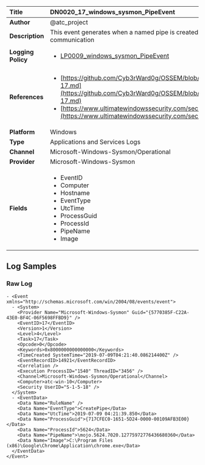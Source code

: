 | Title              | DN0020_17_windows_sysmon_PipeEvent       |
|:-------------------|:------------------|
| **Author**         | @atc_project        |
| **Description**    | This event generates when a named pipe is created. Malware often uses named  pipes for interprocess communication |
| **Logging Policy** | <ul><li>[LP0009_windows_sysmon_PipeEvent](../Logging_Policies/LP0009_windows_sysmon_PipeEvent.md)</li></ul> |
| **References**     | <ul><li>[https://github.com/Cyb3rWard0g/OSSEM/blob/master/data_dictionaries/windows/sysmon/event-17.md](https://github.com/Cyb3rWard0g/OSSEM/blob/master/data_dictionaries/windows/sysmon/event-17.md)</li><li>[https://www.ultimatewindowssecurity.com/securitylog/encyclopedia/event.aspx?eventid=90017](https://www.ultimatewindowssecurity.com/securitylog/encyclopedia/event.aspx?eventid=90017)</li></ul> |
| **Platform**       | Windows    |
| **Type**           | Applications and Services Logs        |
| **Channel**        | Microsoft-Windows-Sysmon/Operational     |
| **Provider**       | Microsoft-Windows-Sysmon    |
| **Fields**         | <ul><li>EventID</li><li>Computer</li><li>Hostname</li><li>EventType</li><li>UtcTime</li><li>ProcessGuid</li><li>ProcessId</li><li>PipeName</li><li>Image</li></ul> |


## Log Samples

### Raw Log

```
- <Event xmlns="http://schemas.microsoft.com/win/2004/08/events/event">
  - <System>
    <Provider Name="Microsoft-Windows-Sysmon" Guid="{5770385F-C22A-43E0-BF4C-06F5698FFBD9}" /> 
    <EventID>17</EventID> 
    <Version>1</Version> 
    <Level>4</Level> 
    <Task>17</Task> 
    <Opcode>0</Opcode> 
    <Keywords>0x8000000000000000</Keywords> 
    <TimeCreated SystemTime="2019-07-09T04:21:40.086214400Z" /> 
    <EventRecordID>14921</EventRecordID> 
    <Correlation /> 
    <Execution ProcessID="1540" ThreadID="3456" /> 
    <Channel>Microsoft-Windows-Sysmon/Operational</Channel> 
    <Computer>atc-win-10</Computer> 
    <Security UserID="S-1-5-18" /> 
  </System>
  - <EventData>
    <Data Name="RuleName" /> 
    <Data Name="EventType">CreatePipe</Data> 
    <Data Name="UtcTime">2019-07-09 04:21:39.850</Data> 
    <Data Name="ProcessGuid">{717CFEC0-1651-5D24-0000-00109AFB3E00}</Data> 
    <Data Name="ProcessId">5624</Data> 
    <Data Name="PipeName">\mojo.5624.7020.12775972776436680360</Data> 
    <Data Name="Image">C:\Program Files (x86)\Google\Chrome\Application\chrome.exe</Data> 
  </EventData>
</Event>

```




